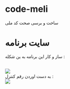 # code-meli
ساخت و برسی صحت کد ملی

# سایت برنامه

ساز و کار این برنامه به ین شکله :

<br/>
<img style="max-width:100%" src="./code mli.jpg">
<br/>
به دست اوردن رقم کنترل :
<br/>
<img style="max-width:100%" src="./control number.jpg">
<br/>
